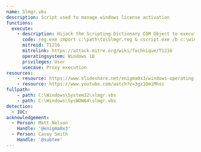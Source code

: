 ```yaml
---
name: Slmgr.vbs
description: Script used to manage windows license activation
functions:
  execute:
    - description: Hijack the Scripting.Dictionary COM Object to execute remote scriptlet (SCT) code
      code: reg.exe import c:\path\to\Slmgr.reg & cscript.exe /b c:\windows\system32\slmgr.vbs
      mitreid: T1216
      mitrelink: https://attack.mitre.org/wiki/Technique/T1216
      operatingsystem: Windows 10
      privileges: User
      usecase: Proxy execution
resources:
    - resource: https://www.slideshare.net/enigma0x3/windows-operating-system-archaeology
    - resource: https://www.youtube.com/watch?v=3gz1QmiMhss
fullpath:
    - path: C:\Windows\System32\slmgr.vbs
    - path: C:\Windows\SysWOW64\slmgr.vbs
detection:
  - IOC: 
acknowledgement:
  - Person: Matt Nelson
    Handle: '@enigma0x3'
  - Person: Casey Smith
    Handle: '@subtee'
---
```

